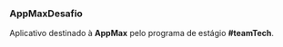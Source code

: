 ### AppMaxDesafio

Aplicativo destinado à <strong>AppMax</strong> pelo programa de estágio <strong>#teamTech</strong>.